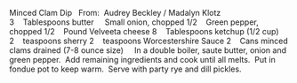 Minced Clam Dip
 
From:  Audrey Beckley / Madalyn Klotz
 
 
3    Tablespoons butter
    Small onion, chopped
1/2    Green pepper, chopped
1/2    Pound Velveeta cheese
8    Tablespoons ketchup (1/2 cup)
2    teaspoons sherry
2    teaspoons Worcestershire Sauce
2    Cans minced clams drained (7-8 ounce size)
 
 
In a double boiler, saute butter, onion and green pepper.  Add remaining ingredients and cook until all melts.  Put in fondue pot to keep warm.  Serve with party rye and dill pickles.
